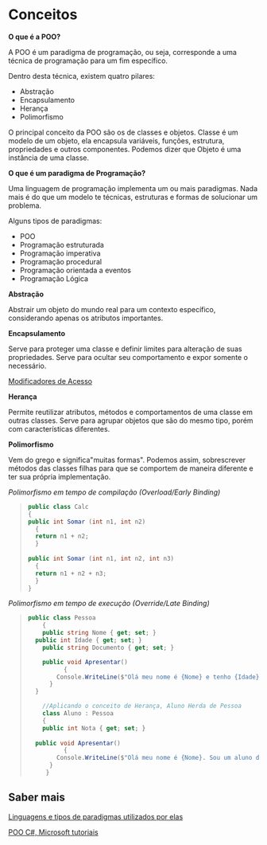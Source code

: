 # Conceitos

**O que é a POO?**

A POO é um paradigma de programação, ou seja, corresponde a uma técnica de programação para um fim específico.

Dentro desta técnica, existem quatro pilares:

- Abstração
- Encapsulamento
- Herança
- Polimorfismo

O principal conceito da POO são os de classes e objetos.
Classe é um modelo de um objeto, ela encapsula variáveis, funções, estrutura, propriedades e outros componentes.
Podemos dizer que Objeto é uma instância de uma classe.

**O que é um paradigma de Programação?**

Uma linguagem de programação implementa um ou mais paradigmas.
Nada mais é do que um modelo te técnicas, estruturas e formas de solucionar um problema.

Alguns tipos de paradigmas:

- POO
- Programação estruturada
- Programação imperativa
- Programação procedural
- Programação orientada a eventos
- Programação Lógica

**Abstração**

Abstrair um objeto do mundo real para um contexto específico, considerando apenas os atributos importantes.

**Encapsulamento**

Serve para proteger uma classe e definir limites para alteração de suas propriedades.
Serve para ocultar seu comportamento e expor somente o necessário.

[Modificadores de Acesso](https://docs.microsoft.com/pt-br/dotnet/csharp/programming-guide/classes-and-structs/access-modifiers)

**Herança**

Permite reutilizar atributos, métodos e comportamentos de uma classe em outras classes.
Serve para agrupar objetos que são do mesmo tipo, porém com características diferentes.

**Polimorfismo**

Vem do grego e significa"muitas formas".
Podemos assim, sobrescrever métodos das classes filhas para que se comportem de maneira diferente e ter sua própria implementação.

*Polimorfismo em tempo de compilação (Overload/Early Binding)*

> ```c#
> public class Calc
> {
> public int Somar (int n1, int n2)
> 	{
> 	return n1 + n2;
> 	}
>     
> public int Somar (int n1, int n2, int n3)
> 	{
> 	return n1 + n2 + n3;
> 	}
> }
> ```

*Polimorfismo em tempo de execução (Override/Late Binding)*

> ```c#
> public class Pessoa
>     {
>     public string Nome { get; set; }
> 	public int Idade { get; set; }
>     public string Documento { get; set; }
> 
>     public void Apresentar()
>    		{
>         Console.WriteLine($"Olá meu nome é {Nome} e tenho {Idade} anos");
>     	}
> 	}
> 
>     //Aplicando o conceito de Herança, Aluno Herda de Pessoa
>     class Aluno : Pessoa
>     {
>     public int Nota { get; set; }
>     
> 	public void Apresentar()
>    		{
>         Console.WriteLine($"Olá meu nome é {Nome}. Sou um aluno de nota {Nota}.");
>     	}
>      }
> ```

## Saber mais

[Linguagens e tipos de paradigmas utilizados por elas](https://en.wikipedia.org/wiki/Comparison_of_mult-paradigm_programming_languages)

[POO C#, Microsoft tutoriais](https://docs.microsoft.com/pt-br/dotnet/csharp/fundamentals/tutorials/oop)
